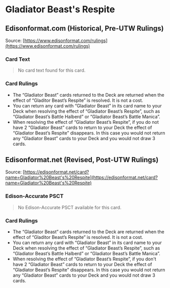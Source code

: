 # Gladiator Beast's Respite

## Edisonformat.com (Historical, Pre-UTW Rulings)

Source: [https://www.edisonformat.com/rulings](https://www.edisonformat.com/rulings)

### Card Text

> No card text found for this card.

### Card Rulings

*   The “Gladiator Beast” cards returned to the Deck are returned when the effect of “Gladitor Beast’s Respite” is resolved. It is not a cost.
*   You can return any card with “Gladiator Beast” in its card name to your Deck when resolving the effect of “Gladiator Beast’s Respite”, such as “Gladiator Beast’s Battle Halberd” or “Gladiator Beast’s Battle Manica”.
*   When resolving the effect of “Gladiator Beast’s Respite”, if you do not have 2 “Gladiator Beast” cards to return to your Deck the effect of “Gladiator Beast’s Respite” disappears. In this case you would not return any “Gladiator Beast” cards to your Deck and you would not draw 3 cards.

## Edisonformat.net (Revised, Post-UTW Rulings)

Source: [https://edisonformat.net/card?name=Gladiator%20Beast's%20Respite](https://edisonformat.net/card?name=Gladiator%20Beast's%20Respite)

### Edison-Accurate PSCT

> No Edison-Accurate PSCT available for this card.

### Card Rulings

*   The “Gladiator Beast” cards returned to the Deck are returned when the effect of “Gladitor Beast’s Respite” is resolved. It is not a cost.
*   You can return any card with “Gladiator Beast” in its card name to your Deck when resolving the effect of “Gladiator Beast’s Respite”, such as “Gladiator Beast’s Battle Halberd” or “Gladiator Beast’s Battle Manica”.
*   When resolving the effect of “Gladiator Beast’s Respite”, if you don't have 2 “Gladiator Beast” cards to return to your Deck the effect of “Gladiator Beast’s Respite” disappears. In this case you would not return any “Gladiator Beast” cards to your Deck and you would not draw 3 cards.
            